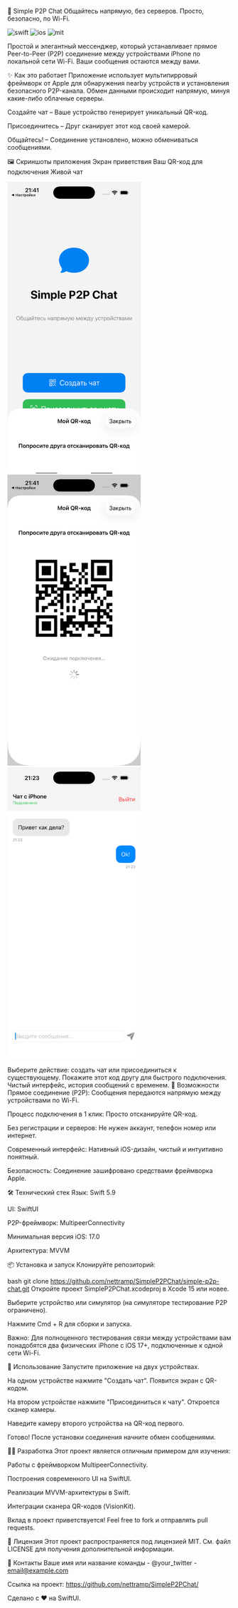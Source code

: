 
📱 Simple P2P Chat
Общайтесь напрямую, без серверов. Просто, безопасно, по Wi-Fi.

<img src="https://img.shields.io/badge/Swift-6.2-orange?style=flat&logo=swift" alt="swift"> 
<img src="https://img.shields.io/badge/Platform-iOS_26+-blue " alt="ios">
<img src="https://img.shields.io/badge/License-MIT-lightgrey" alt="mit">

Простой и элегантный мессенджер, который устанавливает прямое Peer-to-Peer (P2P) соединение между устройствами iPhone по локальной сети Wi-Fi. Ваши сообщения остаются между вами.

✨ Как это работает
Приложение использует мультипирровый фреймворк от Apple для обнаружения nearby устройств и установления безопасного P2P-канала. Обмен данными происходит напрямую, минуя какие-либо облачные серверы.

Создайте чат – Ваше устройство генерирует уникальный QR-код.

Присоединитесь – Друг сканирует этот код своей камерой.

Общайтесь! – Соединение установлено, можно обмениваться сообщениями.

🖼️ Скриншоты приложения
Экран приветствия   Ваш QR-код для подключения  Живой чат

<img src="scr0.png" width="300" /><img src="scr1.png" width="300" /><img src="scr2.png" width="300" />

Выберите действие: создать чат или присоединиться к существующему.	Покажите этот код другу для быстрого подключения.	Чистый интерфейс, история сообщений с временем.
🚀 Возможности
Прямое соединение (P2P): Сообщения передаются напрямую между устройствами по Wi-Fi.

Процесс подключения в 1 клик: Просто отсканируйте QR-код.

Без регистрации и серверов: Не нужен аккаунт, телефон номер или интернет.

Современный интерфейс: Нативный iOS-дизайн, чистый и интуитивно понятный.

Безопасность: Соединение зашифровано средствами фреймворка Apple.

🛠️ Технический стек
Язык: Swift 5.9

UI: SwiftUI

P2P-фреймворк: MultipeerConnectivity

Минимальная версия iOS: 17.0

Архитектура: MVVM

📦 Установка и запуск
Клонируйте репозиторий:

bash
git clone https://github.com/nettramp/SimpleP2PChat/simple-p2p-chat.git
Откройте проект SimpleP2PChat.xcodeproj в Xcode 15 или новее.

Выберите устройство или симулятор (на симуляторе тестирование P2P ограничено).

Нажмите Cmd + R для сборки и запуска.

Важно: Для полноценного тестирования связи между устройствами вам понадобятся два физических iPhone с iOS 17+, подключенные к одной сети Wi-Fi.

🎯 Использование
Запустите приложение на двух устройствах.

На одном устройстве нажмите "Создать чат". Появится экран с QR-кодом.

На втором устройстве нажмите "Присоединиться к чату". Откроется сканер камеры.

Наведите камеру второго устройства на QR-код первого.

Готово! После установки соединения начните обмен сообщениями.

👨‍💻 Разработка
Этот проект является отличным примером для изучения:

Работы с фреймворком MultipeerConnectivity.

Построения современного UI на SwiftUI.

Реализации MVVM-архитектуры в Swift.

Интеграции сканера QR-кодов (VisionKit).

Вклад в проект приветствуется! Feel free to fork и отправлять pull requests.

📄 Лицензия
Этот проект распространяется под лицензией MIT. См. файл LICENSE для получения дополнительной информации.

🤝 Контакты
Ваше имя или название команды - @your_twitter - email@example.com

Ссылка на проект: https://github.com/nettramp/SimpleP2PChat/

Сделано с ❤️ на SwiftUI.

